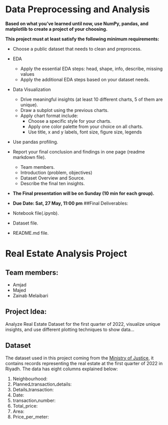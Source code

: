 # Data Preprocessing and Analysis

**Based on what you’ve learned until now, use NumPy, pandas, and matplotlib to create a project of your choosing.**

**This project must at least satisfy the following minimum requirements:**

- Choose a public dataset that needs to clean and preprocess.
- EDA
    - Apply the essential EDA steps: head, shape, info, describe, missing values
    - Apply the additional EDA steps based on your dataset needs.
- Data Visualization
    - Drive meaningful insights (at least 10 different charts, 5 of them are unique).
    - Draw a subplot using the previous charts.
    - Apply chart format include:
        - Choose a specific style for your charts.
        - Apply one color palette from your choice on all charts.
        - Use title, x and y labels, font size, figure size, legends
- Use pandas profiling.
- Report your final conclusion and findings in one page (readme markdown file).
    - Team members.
    - Introduction (problem, objectives)
    - Dataset Overview and Source.
    - Describe the final ten insights.


- **The Final presentation will be on Sunday (10 min for each group).**
- **Due Date: Sat, 27 May, 11:00 pm**
##Final Deliverables:
- Notebook file(.ipynb).
- Dataset file.
- README.md file.


# Real Estate Analysis Project

## Team members:
- Amjad
- Majed
- Zainab Melaibari

## Project Idea:
Analyze Real Estate Dataset for the first quarter of 2022, visualize unique insights, and use different plotting techniques to show data...

## Dataset

The dataset used in this project coming from the [Ministry of Justice](https://www.moj.gov.sa/ar/opendata/bi/birealestate/Dashboards/100_kpiDistrict/101_Monthly/kpi101_04.aspx), it contains records representing the real estate at the first quarter of 2022 in Riyadh. The data has eight columns explained below:

1. Neighbourhood: 
2. Plannedـtransactionـdetails: 
3. Detailsـtransaction: 
4. Date: 
5. transactionـnumber: 
6. Total_price: 
7. Area: 
8. Price_per_meter: 



